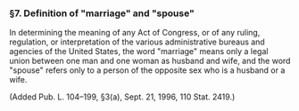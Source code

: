 ### §7. Definition of "marriage" and "spouse" ###

In determining the meaning of any Act of Congress, or of any ruling, regulation, or interpretation of the various administrative bureaus and agencies of the United States, the word "marriage" means only a legal union between one man and one woman as husband and wife, and the word "spouse" refers only to a person of the opposite sex who is a husband or a wife.

(Added Pub. L. 104–199, §3(a), Sept. 21, 1996, 110 Stat. 2419.)